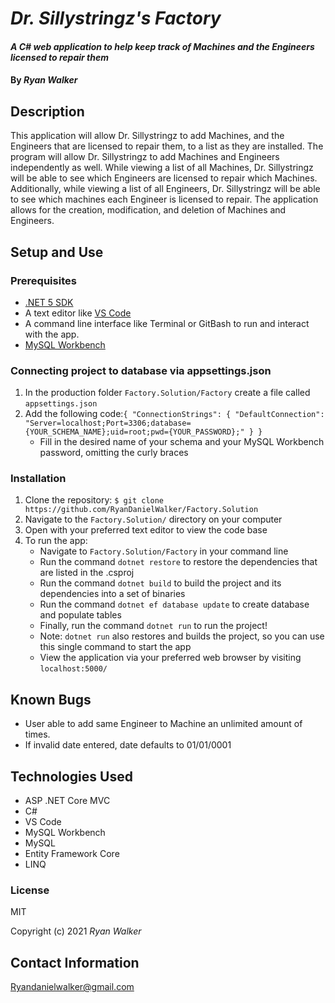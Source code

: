 # _Dr. Sillystringz's Factory_

#### _A C# web application to help keep track of Machines and the Engineers licensed to repair them_

#### By _Ryan Walker_

## Description
This application will allow Dr. Sillystringz to add Machines, and the Engineers that are licensed to repair them, to a list as they are installed. The program will allow Dr. Sillystringz to add Machines and Engineers independently as well. While viewing a list of all Machines, Dr. Sillystringz will be able to see which Engineers are licensed to repair which Machines. Additionally, while viewing a list of all Engineers, Dr. Sillystringz will be able to see which machines each Engineer is licensed to repair. The application allows for the creation, modification, and deletion of Machines and Engineers.   

## Setup and Use

### Prerequisites
* [.NET 5 SDK](https://dotnet.microsoft.com/download/dotnet/5.0)
* A text editor like [VS Code](https://code.visualstudio.com/)
* A command line interface like Terminal or GitBash to run and interact with the app.
* [MySQL Workbench](https://www.mysql.com/products/workbench/)

### Connecting project to database via appsettings.json
1. In the production folder `Factory.Solution/Factory` create a file called `appsettings.json`
2. Add the following code:`{
  "ConnectionStrings": {
    "DefaultConnection": "Server=localhost;Port=3306;database={YOUR_SCHEMA_NAME};uid=root;pwd={YOUR_PASSWORD};"
  }
}`
   * Fill in the desired name of your schema and your MySQL Workbench password, omitting the curly braces

### Installation
1. Clone the repository: `$ git clone https://github.com/RyanDanielWalker/Factory.Solution`
2. Navigate to the `Factory.Solution/` directory on your computer
3. Open with your preferred text editor to view the code base
4. To run the app:
    * Navigate to `Factory.Solution/Factory` in your command line
    * Run the command `dotnet restore` to restore the dependencies that are listed in the .csproj
    * Run the command `dotnet build` to build the project and its dependencies into a set of binaries
    * Run the command `dotnet ef database update` to create database and populate tables
    * Finally, run the command `dotnet run` to run the project!
    * Note: `dotnet run` also restores and builds the project, so you can use this single command to start the app
    * View the application via your preferred web browser by visiting `localhost:5000/`


## Known Bugs
* User able to add same Engineer to Machine an unlimited amount of times.
* If invalid date entered, date defaults to 01/01/0001

## Technologies Used
* ASP .NET Core MVC
* C#
* VS Code
* MySQL Workbench
* MySQL
* Entity Framework Core
* LINQ

### License

MIT

Copyright (c) 2021 _Ryan Walker_

## Contact Information
[Ryandanielwalker@gmail.com](mailto:ryandanielwalker@gmail.com)




